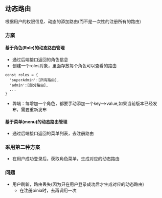 ## 动态路由
根据用户的权限信息、动态的添加路由(而不是一次性的注册所有的路由)
### 方案
#### 基于角色(Role)的动态路由管理
- 通过后端接口返回的角色信息
- 创建一个roles对象，里面存放每个角色可以查看的路由
```
const roles = {
  'superAdmin':[所有路由],
  'admin':[部分路由],
  ...
}
```
- 弊端：每增加一个角色，都要手动添加一个key-->value,如果当前版本已经发布，需要重新发布

#### 基于菜单(menu)的动态路由管理
- 通过后端接口返回的菜单列表，去注册路由



### 采用第二种方案
- 在用户成功登录后，获取角色菜单，生成对应的动态路由
### 问题
- 用户刷新，路由丢失(因为只在用户登录成功后才生成对应的动态路由)
  - 在注册pinia时，去再调用一次
